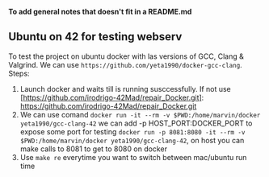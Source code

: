 **To add general notes that doesn't fit in a README.md**
## Ubuntu on 42 for testing webserv
To test the project on ubuntu docker with las versions of GCC, Clang & Valgrind. We can use `https://github.com/yeta1990/docker-gcc-clang`. Steps:
1. Launch docker and waits till is running susccessfully. If not use [https://github.com/irodrigo-42Mad/repair_Docker.git]: https://github.com/irodrigo-42Mad/repair_Docker.git
2. We can use comand `docker run -it --rm -v $PWD:/home/marvin/docker yeta1990/gcc-clang-42` we can add -p HOST_PORT:DOCKER_PORT to expose some port for testing `docker run -p 8081:8080 -it --rm -v $PWD:/home/marvin/docker yeta1990/gcc-clang-42`, on host you can make calls to 8081 to get to 8080 on docker
3. Use `make re` everytime you want to switch between mac/ubuntu run time